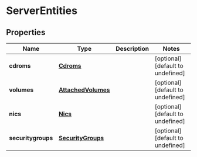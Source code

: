 # ServerEntities

## Properties
| Name | Type | Description | Notes |
| ------------ | ------------- | ------------- | ------------- |
| **cdroms** | [**Cdroms**](Cdroms.md) |  | [optional] [default to undefined] |
| **volumes** | [**AttachedVolumes**](AttachedVolumes.md) |  | [optional] [default to undefined] |
| **nics** | [**Nics**](Nics.md) |  | [optional] [default to undefined] |
| **securitygroups** | [**SecurityGroups**](SecurityGroups.md) |  | [optional] [default to undefined] |



